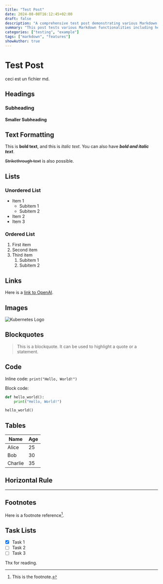 ```yaml
---
title: "Test Post"
date: 2024-08-08T16:12:45+02:00
draft: false
description: "A comprehensive test post demonstrating various Markdown features."
summary: "This post tests various Markdown functionalities including headings, lists, links, images, and more."
categories: ["testing", "example"]
tags: ["markdown", "features"]
showAuthor: true
---
```


# Test Post

ceci est un fichier md.

## Headings

### Subheading

#### Smaller Subheading

## Text Formatting

This is **bold text**, and this is _italic text_. You can also have **_bold and italic text_**.

~~Strikethrough text~~ is also possible.

## Lists

### Unordered List

- Item 1
  - Subitem 1
  - Subitem 2
- Item 2
- Item 3

### Ordered List

1. First item
2. Second item
3. Third item
   1. Subitem 1
   2. Subitem 2

## Links

Here is a [link to OpenAI](https://www.openai.com).

## Images

![Kubernetes Logo](https://upload.wikimedia.org/wikipedia/commons/3/39/Kubernetes_logo_without_workmark.svg)

## Blockquotes

> This is a blockquote. It can be used to highlight a quote or a statement.

## Code

Inline code: `print("Hello, World!")`

Block code:

```python
def hello_world():
    print("Hello, World!")

hello_world()
```

## Tables

| Name    | Age |
| ------- | --- |
| Alice   | 25  |
| Bob     | 30  |
| Charlie | 35  |

## Horizontal Rule

---

## Footnotes

Here is a footnote reference[^1].

[^1]: This is the footnote.

## Task Lists

- [x] Task 1
- [ ] Task 2
- [ ] Task 3

Thx for reading.
